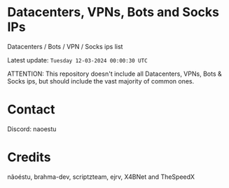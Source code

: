 # Datacenters, VPNs, Bots and Socks IPs
 
Datacenters / Bots / VPN / Socks ips list

Latest update: `Tuesday 12-03-2024 00:00:30 UTC` 

ATTENTION: This repository doesn't include all Datacenters, VPNs, Bots & Socks ips, 
but should include the vast majority of common ones.

# Contact
Discord: naoestu

# Credits
nãoéstu, brahma-dev, scriptzteam, ejrv, X4BNet and TheSpeedX
